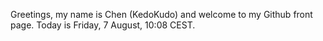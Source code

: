 Greetings, my name is Chen (KedoKudo) and welcome to my Github front page.  Today is Friday, 7 August, 10:08 CEST.